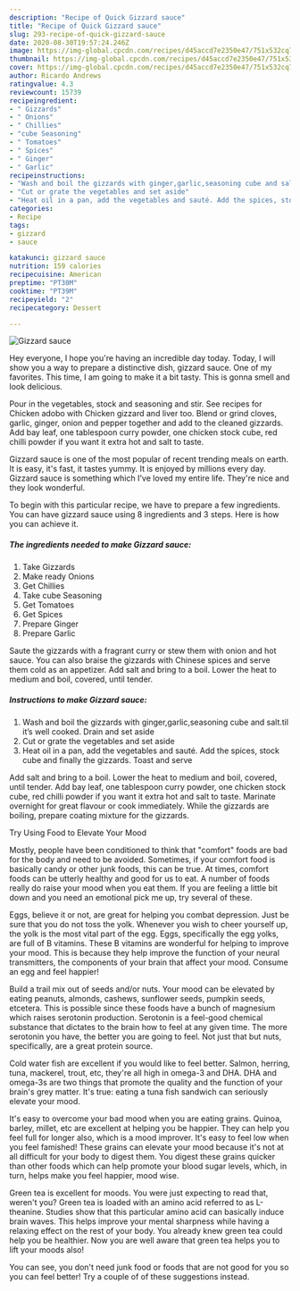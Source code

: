 ```yaml
---
description: "Recipe of Quick Gizzard sauce"
title: "Recipe of Quick Gizzard sauce"
slug: 293-recipe-of-quick-gizzard-sauce
date: 2020-08-30T19:57:24.246Z
image: https://img-global.cpcdn.com/recipes/d45accd7e2350e47/751x532cq70/gizzard-sauce-recipe-main-photo.jpg
thumbnail: https://img-global.cpcdn.com/recipes/d45accd7e2350e47/751x532cq70/gizzard-sauce-recipe-main-photo.jpg
cover: https://img-global.cpcdn.com/recipes/d45accd7e2350e47/751x532cq70/gizzard-sauce-recipe-main-photo.jpg
author: Ricardo Andrews
ratingvalue: 4.3
reviewcount: 15739
recipeingredient:
- " Gizzards"
- " Onions"
- " Chillies"
- "cube Seasoning"
- " Tomatoes"
- " Spices"
- " Ginger"
- " Garlic"
recipeinstructions:
- "Wash and boil the gizzards with ginger,garlic,seasoning cube and salt.til it’s well cooked. Drain and set aside"
- "Cut or grate the vegetables and set aside"
- "Heat oil in a pan, add the vegetables and sauté. Add the spices, stock cube and finally the gizzards. Toast and serve"
categories:
- Recipe
tags:
- gizzard
- sauce

katakunci: gizzard sauce 
nutrition: 159 calories
recipecuisine: American
preptime: "PT30M"
cooktime: "PT39M"
recipeyield: "2"
recipecategory: Dessert

---
```



![Gizzard sauce](https://img-global.cpcdn.com/recipes/d45accd7e2350e47/751x532cq70/gizzard-sauce-recipe-main-photo.jpg)

Hey everyone, I hope you're having an incredible day today. Today, I will show you a way to prepare a distinctive dish, gizzard sauce. One of my favorites. This time, I am going to make it a bit tasty. This is gonna smell and look delicious.

Pour in the vegetables, stock and seasoning and stir. See recipes for Chicken adobo with Chicken gizzard and liver too. Blend or grind cloves, garlic, ginger, onion and pepper together and add to the cleaned gizzards. Add bay leaf, one tablespoon curry powder, one chicken stock cube, red chilli powder if you want it extra hot and salt to taste.

Gizzard sauce is one of the most popular of recent trending meals on earth. It is easy, it's fast, it tastes yummy. It is enjoyed by millions every day. Gizzard sauce is something which I've loved my entire life. They're nice and they look wonderful.


To begin with this particular recipe, we have to prepare a few ingredients. You can have gizzard sauce using 8 ingredients and 3 steps. Here is how you can achieve it.

<!--inarticleads1-->

##### The ingredients needed to make Gizzard sauce:

1. Take  Gizzards
1. Make ready  Onions
1. Get  Chillies
1. Take cube Seasoning
1. Get  Tomatoes
1. Get  Spices
1. Prepare  Ginger
1. Prepare  Garlic


Saute the gizzards with a fragrant curry or stew them with onion and hot sauce. You can also braise the gizzards with Chinese spices and serve them cold as an appetizer. Add salt and bring to a boil. Lower the heat to medium and boil, covered, until tender. 

<!--inarticleads2-->

##### Instructions to make Gizzard sauce:

1. Wash and boil the gizzards with ginger,garlic,seasoning cube and salt.til it’s well cooked. Drain and set aside
1. Cut or grate the vegetables and set aside
1. Heat oil in a pan, add the vegetables and sauté. Add the spices, stock cube and finally the gizzards. Toast and serve


Add salt and bring to a boil. Lower the heat to medium and boil, covered, until tender. Add bay leaf, one tablespoon curry powder, one chicken stock cube, red chilli powder if you want it extra hot and salt to taste. Marinate overnight for great flavour or cook immediately. While the gizzards are boiling, prepare coating mixture for the gizzards. 

Try Using Food to Elevate Your Mood


Mostly, people have been conditioned to think that "comfort" foods are bad for the body and need to be avoided. Sometimes, if your comfort food is basically candy or other junk foods, this can be true. At times, comfort foods can be utterly healthy and good for us to eat. A number of foods really do raise your mood when you eat them. If you are feeling a little bit down and you need an emotional pick me up, try several of these.

Eggs, believe it or not, are great for helping you combat depression. Just be sure that you do not toss the yolk. Whenever you wish to cheer yourself up, the yolk is the most vital part of the egg. Eggs, specifically the egg yolks, are full of B vitamins. These B vitamins are wonderful for helping to improve your mood. This is because they help improve the function of your neural transmitters, the components of your brain that affect your mood. Consume an egg and feel happier!

Build a trail mix out of seeds and/or nuts. Your mood can be elevated by eating peanuts, almonds, cashews, sunflower seeds, pumpkin seeds, etcetera. This is possible since these foods have a bunch of magnesium which raises serotonin production. Serotonin is a feel-good chemical substance that dictates to the brain how to feel at any given time. The more serotonin you have, the better you are going to feel. Not just that but nuts, specifically, are a great protein source.

Cold water fish are excellent if you would like to feel better. Salmon, herring, tuna, mackerel, trout, etc, they're all high in omega-3 and DHA. DHA and omega-3s are two things that promote the quality and the function of your brain's grey matter. It's true: eating a tuna fish sandwich can seriously elevate your mood. 

It's easy to overcome your bad mood when you are eating grains. Quinoa, barley, millet, etc are excellent at helping you be happier. They can help you feel full for longer also, which is a mood improver. It's easy to feel low when you feel famished! These grains can elevate your mood because it's not at all difficult for your body to digest them. You digest these grains quicker than other foods which can help promote your blood sugar levels, which, in turn, helps make you feel happier, mood wise.

Green tea is excellent for moods. You were just expecting to read that, weren't you? Green tea is loaded with an amino acid referred to as L-theanine. Studies show that this particular amino acid can basically induce brain waves. This helps improve your mental sharpness while having a relaxing effect on the rest of your body. You already knew green tea could help you be healthier. Now you are well aware that green tea helps you to lift your moods also!

You can see, you don't need junk food or foods that are not good for you so you can feel better! Try  a  couple of  of  these  suggestions  instead.

